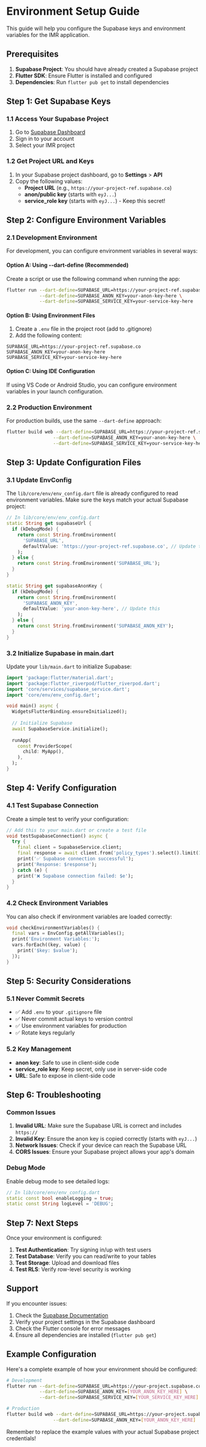 # Environment Setup Guide

This guide will help you configure the Supabase keys and environment variables for the IMR application.

## Prerequisites

1. **Supabase Project**: You should have already created a Supabase project
2. **Flutter SDK**: Ensure Flutter is installed and configured
3. **Dependencies**: Run `flutter pub get` to install dependencies

## Step 1: Get Supabase Keys

### 1.1 Access Your Supabase Project

1. Go to [Supabase Dashboard](https://app.supabase.com)
2. Sign in to your account
3. Select your IMR project

### 1.2 Get Project URL and Keys

1. In your Supabase project dashboard, go to **Settings** > **API**
2. Copy the following values:
   - **Project URL** (e.g., `https://your-project-ref.supabase.co`)
   - **anon/public key** (starts with `eyJ...`)
   - **service_role key** (starts with `eyJ...`) - Keep this secret!

## Step 2: Configure Environment Variables

### 2.1 Development Environment

For development, you can configure environment variables in several ways:

#### Option A: Using --dart-define (Recommended)

Create a script or use the following command when running the app:

```bash
flutter run --dart-define=SUPABASE_URL=https://your-project-ref.supabase.co \
            --dart-define=SUPABASE_ANON_KEY=your-anon-key-here \
            --dart-define=SUPABASE_SERVICE_KEY=your-service-key-here
```

#### Option B: Using Environment Files

1. Create a `.env` file in the project root (add to .gitignore)
2. Add the following content:

```env
SUPABASE_URL=https://your-project-ref.supabase.co
SUPABASE_ANON_KEY=your-anon-key-here
SUPABASE_SERVICE_KEY=your-service-key-here
```

#### Option C: Using IDE Configuration

If using VS Code or Android Studio, you can configure environment variables in your launch configuration.

### 2.2 Production Environment

For production builds, use the same `--dart-define` approach:

```bash
flutter build web --dart-define=SUPABASE_URL=https://your-project-ref.supabase.co \
                 --dart-define=SUPABASE_ANON_KEY=your-anon-key-here \
                 --dart-define=SUPABASE_SERVICE_KEY=your-service-key-here
```

## Step 3: Update Configuration Files

### 3.1 Update EnvConfig

The `lib/core/env/env_config.dart` file is already configured to read environment variables. Make sure the keys match your actual Supabase project:

```dart
// In lib/core/env/env_config.dart
static String get supabaseUrl {
  if (kDebugMode) {
    return const String.fromEnvironment(
      'SUPABASE_URL',
      defaultValue: 'https://your-project-ref.supabase.co', // Update this
    );
  } else {
    return const String.fromEnvironment('SUPABASE_URL');
  }
}

static String get supabaseAnonKey {
  if (kDebugMode) {
    return const String.fromEnvironment(
      'SUPABASE_ANON_KEY',
      defaultValue: 'your-anon-key-here', // Update this
    );
  } else {
    return const String.fromEnvironment('SUPABASE_ANON_KEY');
  }
}
```

### 3.2 Initialize Supabase in main.dart

Update your `lib/main.dart` to initialize Supabase:

```dart
import 'package:flutter/material.dart';
import 'package:flutter_riverpod/flutter_riverpod.dart';
import 'core/services/supabase_service.dart';
import 'core/env/env_config.dart';

void main() async {
  WidgetsFlutterBinding.ensureInitialized();
  
  // Initialize Supabase
  await SupabaseService.initialize();
  
  runApp(
    const ProviderScope(
      child: MyApp(),
    ),
  );
}
```

## Step 4: Verify Configuration

### 4.1 Test Supabase Connection

Create a simple test to verify your configuration:

```dart
// Add this to your main.dart or create a test file
void testSupabaseConnection() async {
  try {
    final client = SupabaseService.client;
    final response = await client.from('policy_types').select().limit(1);
    print('✅ Supabase connection successful');
    print('Response: $response');
  } catch (e) {
    print('❌ Supabase connection failed: $e');
  }
}
```

### 4.2 Check Environment Variables

You can also check if environment variables are loaded correctly:

```dart
void checkEnvironmentVariables() {
  final vars = EnvConfig.getAllVariables();
  print('Environment Variables:');
  vars.forEach((key, value) {
    print('$key: $value');
  });
}
```

## Step 5: Security Considerations

### 5.1 Never Commit Secrets

- ✅ Add `.env` to your `.gitignore` file
- ✅ Never commit actual keys to version control
- ✅ Use environment variables for production
- ✅ Rotate keys regularly

### 5.2 Key Management

- **anon key**: Safe to use in client-side code
- **service_role key**: Keep secret, only use in server-side code
- **URL**: Safe to expose in client-side code

## Step 6: Troubleshooting

### Common Issues

1. **Invalid URL**: Make sure the Supabase URL is correct and includes `https://`
2. **Invalid Key**: Ensure the anon key is copied correctly (starts with `eyJ...`)
3. **Network Issues**: Check if your device can reach the Supabase URL
4. **CORS Issues**: Ensure your Supabase project allows your app's domain

### Debug Mode

Enable debug mode to see detailed logs:

```dart
// In lib/core/env/env_config.dart
static const bool enableLogging = true;
static const String logLevel = 'DEBUG';
```

## Step 7: Next Steps

Once your environment is configured:

1. **Test Authentication**: Try signing in/up with test users
2. **Test Database**: Verify you can read/write to your tables
3. **Test Storage**: Upload and download files
4. **Test RLS**: Verify row-level security is working

## Support

If you encounter issues:

1. Check the [Supabase Documentation](https://supabase.com/docs)
2. Verify your project settings in the Supabase dashboard
3. Check the Flutter console for error messages
4. Ensure all dependencies are installed (`flutter pub get`)

## Example Configuration

Here's a complete example of how your environment should be configured:

```bash
# Development
flutter run --dart-define=SUPABASE_URL=https://your-project.supabase.co \
            --dart-define=SUPABASE_ANON_KEY=[YOUR_ANON_KEY_HERE] \
            --dart-define=SUPABASE_SERVICE_KEY=[YOUR_SERVICE_KEY_HERE]

# Production
flutter build web --dart-define=SUPABASE_URL=https://your-project.supabase.co \
                 --dart-define=SUPABASE_ANON_KEY=[YOUR_ANON_KEY_HERE]
```

Remember to replace the example values with your actual Supabase project credentials!
